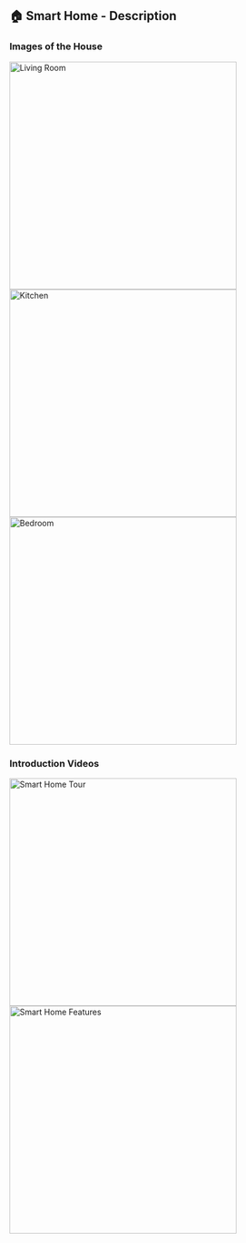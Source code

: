 <h2>🏠 Smart Home - Description</h2>

<h3>Images of the House</h3>
<img src="https://github.com/medali431/images/blob/main/1.jpg" alt="Living Room" width="400" />
<img src="https://github.com/medali431/images/blob/main/2.jpg" alt="Kitchen" width="400" />
<img src="https://github.com/medali431/images/blob/main/3.jpg" alt="Bedroom" width="400" />

<h3>Introduction Videos</h3>
<a href="https://github.com/medali431/images/blob/main/4.mp4">
  <img src="https://img.youtube.com/vi/examplevideoid1/0.jpg" alt="Smart Home Tour" width="400" />
</a>
<a href="https://www.youtube.com/watch?v=examplevideoid2">
  <img src="https://img.youtube.com/vi/examplevideoid2/0.jpg" alt="Smart Home Features" width="400" />
</a>


